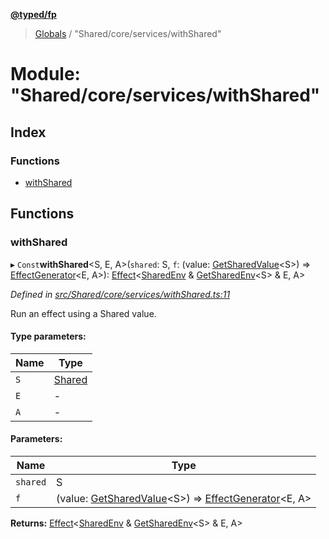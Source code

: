 **[@typed/fp](../README.md)**

> [Globals](../globals.md) / "Shared/core/services/withShared"

# Module: "Shared/core/services/withShared"

## Index

### Functions

* [withShared](_shared_core_services_withshared_.md#withshared)

## Functions

### withShared

▸ `Const`**withShared**\<S, E, A>(`shared`: S, `f`: (value: [GetSharedValue](_shared_core_model_shared_.md#getsharedvalue)\<S>) => [EffectGenerator](_effect_effect_.md#effectgenerator)\<E, A>): [Effect](_effect_effect_.effect.md)\<[SharedEnv](../interfaces/_shared_core_services_sharedenv_.sharedenv.md) & [GetSharedEnv](_shared_core_model_shared_.md#getsharedenv)\<S> & E, A>

*Defined in [src/Shared/core/services/withShared.ts:11](https://github.com/TylorS/typed-fp/blob/f27ba3e/src/Shared/core/services/withShared.ts#L11)*

Run an effect using a Shared value.

#### Type parameters:

Name | Type |
------ | ------ |
`S` | [Shared](_shared_core_model_shared_.shared.md) |
`E` | - |
`A` | - |

#### Parameters:

Name | Type |
------ | ------ |
`shared` | S |
`f` | (value: [GetSharedValue](_shared_core_model_shared_.md#getsharedvalue)\<S>) => [EffectGenerator](_effect_effect_.md#effectgenerator)\<E, A> |

**Returns:** [Effect](_effect_effect_.effect.md)\<[SharedEnv](../interfaces/_shared_core_services_sharedenv_.sharedenv.md) & [GetSharedEnv](_shared_core_model_shared_.md#getsharedenv)\<S> & E, A>
